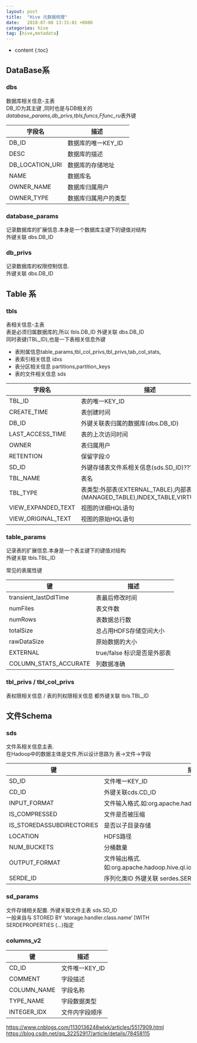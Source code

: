 ```yaml
---
layout: post
title:  "Hive 元数据梳理"
date:   2018-07-08 13:31:01 +0800
categories: hive
tag: [hive,metadata]
---
```


* content
{:toc}


##  DataBase系  

### dbs  

数据库相关信息-主表   
DB_ID为其主键 ,同时也是与DB相关的*database_params,db_privs,tbls,funcs,Ffunc_ru*表外键

| 字段名 | 描述 |
| --- | ---|
| DB_ID | 数据库的唯一KEY_ID |
| DESC | 数据库的描述 |
| DB_LOCATION_URI | 数据库的存储地址 |
| NAME | 数据库名 |
| OWNER_NAME | 数据库归属用户 |
| OWNER_TYPE | 数据库归属用户的类型 |

### database_params 

记录数据库的扩展信息.本身是一个数据库主键下的键值对结构  
外键关联 dbs.DB_ID  

### db_privs 

记录数据库的权限控制信息.  
外键关联 dbs.DB_ID  

## Table 系  

### tbls

表相关信息-主表  
表是必须归属数据库的,所以 tbls.DB_ID 外键关联 dbs.DB_ID  
同时表键(TBL_ID),也是一下表相关信息外键   
* 表附属信息table_params,tbl_col_privs,tbl_privs,tab_col_stats,  
* 表索引相关信息 idxs  
* 表分区相关信息 partitions,partition_keys  
* 表的文件相关信息 sds  


| 字段名 | 描述 |
| --- | ---|
| TBL_ID | 表的唯一KEY_ID |
| CREATE_TIME | 表创建时间 |
| DB_ID | 外键关联表归属的数据库(dbs.DB_ID) |
| LAST_ACCESS_TIME | 表的上次访问时间 |
| OWNER | 表归属用户 |
| RETENTION | 保留字段:0 |
| SD_ID | 外键存储表文件系相关信息(sds.SD_ID)???多个 |
| TBL_NAME | 表名 |
| TBL_TYPE | 表类型:外部表(EXTERNAL_TABLE),内部表(MANAGED_TABLE),INDEX_TABLE,VIRTUAL_VIEW|
| VIEW_EXPANDED_TEXT | 视图的详细HQL语句 |
| VIEW_ORIGINAL_TEXT | 视图的原始HQL语句 |

### table_params  

记录表的扩展信息.本身是一个表主键下的键值对结构  
外键关联 tbls.TBL_ID   

常见的表属性键  

| 键 | 描述 |
| --- | ---|
| transient_lastDdlTime | 表最后修改时间 |
| numFiles | 表文件数  |
| numRows | 表数据总行数 |
| totalSize | 总占用HDFS存储空间大小 |
| rawDataSize | 原始数据的大小 |
| EXTERNAL | true/false 标识是否是外部表 |
| COLUMN_STATS_ACCURATE | 列数据准确 |

### tbl_privs / tbl_col_privs

表权限相关信息 / 表的列权限相关信息  都外键关联 tbls.TBL_ID


## 文件Schema  

### sds  

文件系相关信息主表.  
在Hadoop中的数据主体是文件,所以设计思路为 表->文件->字段  

| 键 | 描述 |
| --- | ---|
| SD_ID | 文件唯一KEY_ID |
| CD_ID | 外键关联cds.CD_ID |
| INPUT_FORMAT | 文件输入格式.如:org.apache.hadoop.mapred.TextInputFormat |
| IS_COMPRESSED | 文件是否被压缩 |
| IS_STOREDASSUBDIRECTORIES | 是否以子目录存储  |
| LOCATION | HDFS路径 |
| NUM_BUCKETS | 分桶数量 |
| OUTPUT_FORMAT | 文件输出格式.如:org.apache.hadoop.hive.ql.io.HiveIgnoreKeyTextOutputFormat |
| SERDE_ID | 序列化类ID 外键关联 serdes.SERDE_ID |


### sd_params

文件存储相关配置. 外键关联文件主表 sds.SD_ID   
一般来自与 STORED BY ‘storage.handler.class.name’ [WITH SERDEPROPERTIES (…)指定  

### columns_v2  

| 键 | 描述 |
| --- | ---|
| CD_ID | 文件唯一KEY_ID |
| COMMENT | 字段描述 |
| COLUMN_NAME | 字段名称 |
| TYPE_NAME | 字段数据类型  |
| INTEGER_IDX | 文件内字段顺序 |

















https://www.cnblogs.com/1130136248wlxk/articles/5517909.html
https://blog.csdn.net/qq_32252917/article/details/78458115